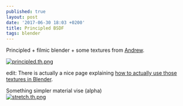 ```yaml
---
published: true
layout: post
date: '2017-06-30 18:03 +0200'
title: Principled BSDF
tags: blender
---
```

Principled + filmic blender + some textures from [Andrew](https://www.poliigon.com).

[![principled.th.png](https://cdn.scrot.moe/images/2017/06/30/principled.th.png)](https://cdn.scrot.moe/images/2017/06/30/principled.png)

edit: There is actually a nice page explaining [how to actually use those textures in Blender](http://poliigon.helpscoutdocs.com/article/29-how-to-use-poliigon-in-blender).

Something simpler material vise (alpha)  
[![stretch.th.png](https://cdn.scrot.moe/images/2017/07/01/stretch.th.png)](https://cdn.scrot.moe/images/2017/07/01/stretch.png)
